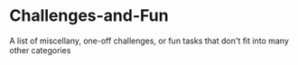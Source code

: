 # Challenges-and-Fun
A list of miscellany, one-off challenges, or fun tasks that don't fit into many other categories
